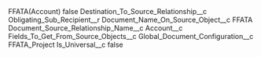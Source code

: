 <?xml version="1.0" encoding="UTF-8"?>
<CustomMetadata xmlns="http://soap.sforce.com/2006/04/metadata" xmlns:xsi="http://www.w3.org/2001/XMLSchema-instance" xmlns:xsd="http://www.w3.org/2001/XMLSchema">
    <label>FFATA(Account)</label>
    <protected>false</protected>
    <values>
        <field>Destination_To_Source_Relationship__c</field>
        <value xsi:type="xsd:string">Obligating_Sub_Recipient__r</value>
    </values>
    <values>
        <field>Document_Name_On_Source_Object__c</field>
        <value xsi:type="xsd:string">FFATA</value>
    </values>
    <values>
        <field>Document_Source_Relationship_Name__c</field>
        <value xsi:type="xsd:string">Account__c</value>
    </values>
    <values>
        <field>Fields_To_Get_From_Source_Objects__c</field>
        <value xsi:nil="true"/>
    </values>
    <values>
        <field>Global_Document_Configuration__c</field>
        <value xsi:type="xsd:string">FFATA_Project</value>
    </values>
    <values>
        <field>Is_Universal__c</field>
        <value xsi:type="xsd:boolean">false</value>
    </values>
</CustomMetadata>
